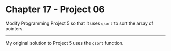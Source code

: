 # Chapter 17 - Project 06

Modify Programming Project 5 so that it uses `qsort` to sort the array of
pointers.


---

My original solution to Project 5 uses the `qsort` function.
